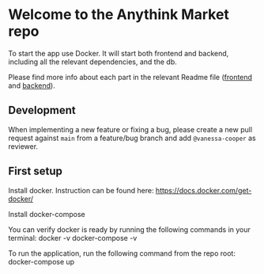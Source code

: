 # Welcome to the Anythink Market repo

To start the app use Docker. It will start both frontend and backend, including all the relevant dependencies, and the db.

Please find more info about each part in the relevant Readme file ([frontend](frontend/readme.md) and [backend](backend/README.md)).

## Development

When implementing a new feature or fixing a bug, please create a new pull request against `main` from a feature/bug branch and add `@vanessa-cooper` as reviewer.

## First setup

Install docker. Instruction can be found here: https://docs.docker.com/get-docker/

Install docker-compose

You can verify docker is ready by running the following commands in your terminal:
  docker -v
  docker-compose -v

To run the application, run the following command from the repo root:
  docker-compose up
